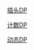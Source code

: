 [插头DP](%E9%AB%98%E7%BA%A7DP/%E6%8F%92%E5%A4%B4DP%20a268f227-dd15-47d4-a26f-4059162ccf7b.md)

[计数DP](%E9%AB%98%E7%BA%A7DP/%E8%AE%A1%E6%95%B0DP%206f9ba36f-585f-4036-bffc-d4543a2e1213.md)

[动态DP](%E9%AB%98%E7%BA%A7DP/%E5%8A%A8%E6%80%81DP%20a01ef1dd-b5a4-43f9-844b-90c97714aaf6.md)

